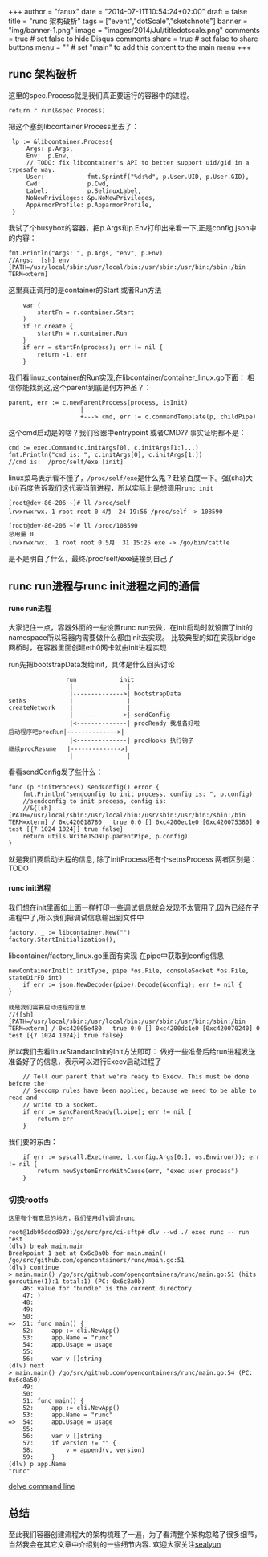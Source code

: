 +++
author = "fanux"
date = "2014-07-11T10:54:24+02:00"
draft = false
title = "runc 架构破析"
tags = ["event","dotScale","sketchnote"]
banner = "img/banner-1.png"
image = "images/2014/Jul/titledotscale.png"
comments = true     # set false to hide Disqus comments
share = true        # set false to share buttons
menu = ""           # set "main" to add this content to the main menu
+++

## runc 架构破析
这里的spec.Process就是我们真正要运行的容器中的进程。
```
return r.run(&spec.Process)
```
把这个塞到libcontainer.Process里去了：
<!--more-->
```
 lp := &libcontainer.Process{
     Args: p.Args,
     Env:  p.Env,
     // TODO: fix libcontainer's API to better support uid/gid in a typesafe way.
     User:            fmt.Sprintf("%d:%d", p.User.UID, p.User.GID),
     Cwd:             p.Cwd,
     Label:           p.SelinuxLabel,
     NoNewPrivileges: &p.NoNewPrivileges,
     AppArmorProfile: p.ApparmorProfile,
 }
```
我试了个busybox的容器，把p.Args和p.Env打印出来看一下,正是config.json中的内容：
```
fmt.Println("Args: ", p.Args, "env", p.Env)
//Args:  [sh] env [PATH=/usr/local/sbin:/usr/local/bin:/usr/sbin:/usr/bin:/sbin:/bin TERM=xterm]
```

这里真正调用的是container的Start 或者Run方法
```
    var (
        startFn = r.container.Start
    )
    if !r.create {
        startFn = r.container.Run
    }
    if err = startFn(process); err != nil {
        return -1, err
    }

```
我们看linux_container的Run实现,在libcontainer/container_linux.go下面：
相信你能找到这,这个parent到底是何方神圣？：
```
parent, err := c.newParentProcess(process, isInit)
                    |
                    +---> cmd, err := c.commandTemplate(p, childPipe)
```
这个cmd启动是的啥？我们容器中entrypoint 或者CMD?? 事实证明都不是：
```
cmd := exec.Command(c.initArgs[0], c.initArgs[1:]...)
fmt.Println("cmd is: ", c.initArgs[0], c.initArgs[1:])
//cmd is:  /proc/self/exe [init]
```
linux菜鸟表示看不懂了，`/proc/self/exe`是什么鬼？赶紧百度一下。强(sha)大(bi)百度告诉我们这代表当前进程，所以实际上是想调用`runc init`
```
[root@dev-86-206 ~]# ll /proc/self
lrwxrwxrwx. 1 root root 0 4月  24 19:56 /proc/self -> 108590
```
```
[root@dev-86-206 ~]# ll /proc/108590
总用量 0
lrwxrwxrwx.  1 root root 0 5月  31 15:25 exe -> /go/bin/cattle
```
是不是明白了什么，最终/proc/self/exe链接到自己了

## runc run进程与runc init进程之间的通信
#### runc run进程
大家记住一点，容器外面的一些设置runc run去做，在init启动时就设置了init的namespace所以容器内需要做什么都由init去实现。
比较典型的如在实现bridge网桥时，在容器里面创建eth0网卡就由init进程实现

run先把bootstrapData发给init，具体是什么回头讨论
```
                run            init
                 |               |
                 |-------------->| bootstrapData
setNs            |               |
createNetwork    |               |
                 |-------------->| sendConfig
                 |<--------------| procReady 我准备好啦
启动程序吧procRun|-------------->| 
                 |<--------------| procHooks 执行钩子
继续procResume   |-------------->| 
                 |               |
```
看看sendConfig发了些什么：
```
func (p *initProcess) sendConfig() error {
    fmt.Println("sendconfig to init process, config is: ", p.config)
    //sendconfig to init process, config is:  
    //&{[sh] [PATH=/usr/local/sbin:/usr/local/bin:/usr/sbin:/usr/bin:/sbin:/bin TERM=xterm] / 0xc420018780   true 0:0 [] 0xc4200ec1e0 [0xc420075380] 0 test [{7 1024 1024}] true false}
    return utils.WriteJSON(p.parentPipe, p.config)
}
```
就是我们要启动进程的信息, 除了initProcess还有个setnsProcess 两者区别是：
TODO

#### runc init进程
我们想在init里面如上面一样打印一些调试信息就会发现不太管用了,因为已经在子进程中了,所以我们把调试信息输出到文件中
```
factory, _ := libcontainer.New("")
factory.StartInitialization(); 
```
libcontainer/factory_linux.go里面有实现
在pipe中获取到config信息
```
newContainerInit(t initType, pipe *os.File, consoleSocket *os.File, stateDirFD int) 
    if err := json.NewDecoder(pipe).Decode(&config); err != nil {
} 

就是我们需要启动进程的信息
//{[sh] [PATH=/usr/local/sbin:/usr/local/bin:/usr/sbin:/usr/bin:/sbin:/bin TERM=xterm] / 0xc42005e480   true 0:0 [] 0xc4200dc1e0 [0xc420070240] 0 test [{7 1024 1024}] true false}
```
所以我们去看linuxStandardInit的Init方法即可：
做好一些准备后给run进程发送准备好了的信息，表示可以进行Execv启动进程了
```
    // Tell our parent that we're ready to Execv. This must be done before the
    // Seccomp rules have been applied, because we need to be able to read and
    // write to a socket.
    if err := syncParentReady(l.pipe); err != nil {
        return err
    }
```
我们要的东西：
```
    if err := syscall.Exec(name, l.config.Args[0:], os.Environ()); err != nil {
        return newSystemErrorWithCause(err, "exec user process")
    }
```

### 切换rootfs
    这里有个有意思的地方，我们使用dlv调试runc
```
root@1db95ddcd993:/go/src/pro/ci-sftp# dlv --wd ./ exec runc -- run test
(dlv) break main.main
Breakpoint 1 set at 0x6c8a0b for main.main() /go/src/github.com/opencontainers/runc/main.go:51
(dlv) continue
> main.main() /go/src/github.com/opencontainers/runc/main.go:51 (hits goroutine(1):1 total:1) (PC: 0x6c8a0b)
    46: value for "bundle" is the current directory.
    47: )
    48:
    49:
    50:
=>  51: func main() {
    52:     app := cli.NewApp()
    53:     app.Name = "runc"
    54:     app.Usage = usage
    55:
    56:     var v []string
(dlv) next
> main.main() /go/src/github.com/opencontainers/runc/main.go:54 (PC: 0x6c8a50)
    49:
    50:
    51: func main() {
    52:     app := cli.NewApp()
    53:     app.Name = "runc"
=>  54:     app.Usage = usage
    55:
    56:     var v []string
    57:     if version != "" {
    58:         v = append(v, version)
    59:     }
(dlv) p app.Name
"runc"
```

[delve command line](https://github.com/derekparker/delve/tree/master/Documentation/cli)

## 总结
至此我们容器创建流程大的架构梳理了一遍，为了看清整个架构忽略了很多细节，当然我会在其它文章中介绍别的一些细节内容. 欢迎大家关注[sealyun](lameleg.com)

